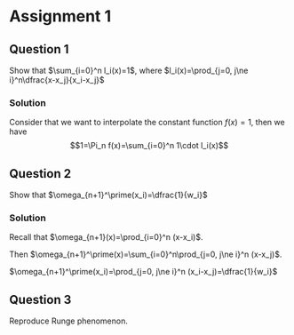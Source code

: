 # Assignment 1
## Question 1
Show that $\sum_{i=0}^n l_i(x)=1$, where $l_i(x)=\prod_{j=0, j\ne i}^n\dfrac{x-x_j}{x_i-x_j}$

### Solution
Consider that we want to interpolate the constant function $f(x)=1$, then we have
$$1=\Pi_n f(x)=\sum_{i=0}^n 1\cdot l_i(x)$$

## Question 2
Show that $\omega_{n+1}^\prime(x_i)=\dfrac{1}{w_i}$

### Solution
Recall that $\omega_{n+1}(x)=\prod_{i=0}^n (x-x_i)$.

Then $\omega_{n+1}^\prime(x)=\sum_{i=0}^n\prod_{j=0, j\ne i}^n (x-x_j)$.

$\omega_{n+1}^\prime(x_i)=\prod_{j=0, j\ne i}^n (x_i-x_j)=\dfrac{1}{w_i}$

## Question 3
Reproduce Runge phenomenon.
